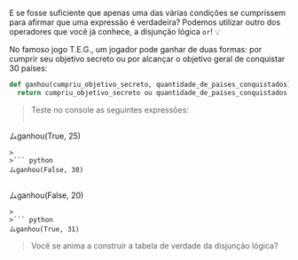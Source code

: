 E se fosse suficiente que apenas uma das várias condições se cumprissem para afirmar que uma expressão é verdadeira? Podemos utilizar outro dos operadores que você já conhece, a disjunção lógica `or`! :bulb:

No famoso jogo T.E.G., um jogador pode ganhar de duas formas: por cumprir seu objetivo secreto ou por alcançar o objetivo geral de conquistar 30 países:

```python
def ganhou(cumpriu_objetivo_secreto, quantidade_de_paises_conquistados):
  return cumpriu_objetivo_secreto ou quantidade_de_paises_conquistados >= 30

```

> Teste no console as seguintes expressões:
>
>``` python
ムganhou(True, 25)
```
>
>``` python
ムganhou(False, 30)
```
>
>``` python
ムganhou(False, 20)
```
>
>``` python
ムganhou(True, 31)
```
> Você se anima a construir a tabela de verdade da disjunção lógica?

